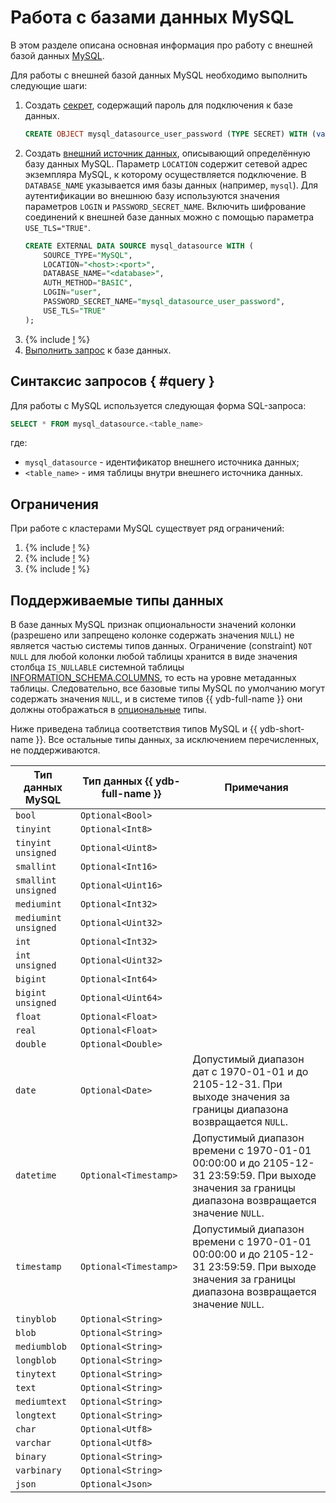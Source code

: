 # Работа с базами данных MySQL

В этом разделе описана основная информация про работу с внешней базой данных [MySQL](https://www.mysql.com/).

Для работы с внешней базой данных MySQL необходимо выполнить следующие шаги:
1. Создать [секрет](../datamodel/secrets.md), содержащий пароль для подключения к базе данных.
    ```sql
    CREATE OBJECT mysql_datasource_user_password (TYPE SECRET) WITH (value = "<password>");
    ```
1. Создать [внешний источник данных](../datamodel/external_data_source.md), описывающий определённую базу данных MySQL. Параметр `LOCATION` содержит сетевой адрес экземпляра MySQL, к которому осуществляется подключение. В `DATABASE_NAME` указывается имя базы данных (например, `mysql`). Для аутентификации во внешнюю базу используются значения параметров `LOGIN` и `PASSWORD_SECRET_NAME`. Включить шифрование соединений к внешней базе данных можно с помощью параметра `USE_TLS="TRUE"`.
    ```sql
    CREATE EXTERNAL DATA SOURCE mysql_datasource WITH (
        SOURCE_TYPE="MySQL",
        LOCATION="<host>:<port>",
        DATABASE_NAME="<database>",
        AUTH_METHOD="BASIC",
        LOGIN="user",
        PASSWORD_SECRET_NAME="mysql_datasource_user_password",
        USE_TLS="TRUE"
    );
    ```
1. {% include [!](_includes/connector_deployment.md) %}
1. [Выполнить запрос](#query) к базе данных.

## Синтаксис запросов { #query }
Для работы с MySQL используется следующая форма SQL-запроса:

```sql
SELECT * FROM mysql_datasource.<table_name>
```

где:
- `mysql_datasource` - идентификатор внешнего источника данных;
- `<table_name>` - имя таблицы внутри внешнего источника данных.

## Ограничения

При работе с кластерами MySQL существует ряд ограничений:

1. {% include [!](_includes/supported_requests.md) %}
1. {% include [!](_includes/datetime_limits.md) %}
1. {% include [!](_includes/predicate_pushdown.md) %}

## Поддерживаемые типы данных

В базе данных MySQL признак опциональности значений колонки (разрешено или запрещено колонке содержать значения `NULL`) не является частью системы типов данных. Ограничение (constraint) `NOT NULL` для любой колонки любой таблицы хранится в виде значения столбца `IS_NULLABLE` системной таблицы [INFORMATION_SCHEMA.COLUMNS](https://dev.mysql.com/doc/refman/8.4/en/information-schema-columns-table.html), то есть на уровне метаданных таблицы. Следовательно, все базовые типы MySQL по умолчанию могут содержать значения `NULL`, и в системе типов {{ ydb-full-name }} они должны отображаться в [опциональные](../../yql/reference/types/optional.md) типы.

Ниже приведена таблица соответствия типов MySQL и {{ ydb-short-name }}. Все остальные типы данных, за исключением перечисленных, не поддерживаются.

|Тип данных MySQL|Тип данных {{ ydb-full-name }}|Примечания|
|---|----|------|
|`bool`|`Optional<Bool>`||
|`tinyint`|`Optional<Int8>`||
|`tinyint unsigned`|`Optional<Uint8>`||
|`smallint`|`Optional<Int16>`||
|`smallint unsigned`|`Optional<Uint16>`||
|`mediumint`|`Optional<Int32>`||
|`mediumint unsigned`|`Optional<Uint32>`||
|`int`|`Optional<Int32>`||
|`int unsigned`|`Optional<Uint32>`||
|`bigint`|`Optional<Int64>`||
|`bigint unsigned`|`Optional<Uint64>`||
|`float`|`Optional<Float>`||
|`real`|`Optional<Float>`||
|`double`|`Optional<Double>`||
|`date`|`Optional<Date>`|Допустимый диапазон дат с 1970-01-01 и до 2105-12-31. При выходе значения за границы диапазона возвращается `NULL`.|
|`datetime`|`Optional<Timestamp>`|Допустимый диапазон времени с 1970-01-01 00:00:00 и до 2105-12-31 23:59:59. При выходе значения за границы диапазона возвращается значение `NULL`.|
|`timestamp`|`Optional<Timestamp>`|Допустимый диапазон времени с 1970-01-01 00:00:00 и до 2105-12-31 23:59:59. При выходе значения за границы диапазона возвращается значение `NULL`.|
|`tinyblob`|`Optional<String>`||
|`blob`|`Optional<String>`||
|`mediumblob`|`Optional<String>`||
|`longblob`|`Optional<String>`||
|`tinytext`|`Optional<String>`||
|`text`|`Optional<String>`||
|`mediumtext`|`Optional<String>`||
|`longtext`|`Optional<String>`||
|`char`|`Optional<Utf8>`||
|`varchar`|`Optional<Utf8>`||
|`binary`|`Optional<String>`||
|`varbinary`|`Optional<String>`||
|`json`|`Optional<Json>`||
